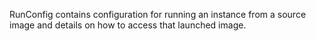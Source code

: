 <!-- Code generated from the comments of the RunConfig struct in huaweicloud/run_config.go; DO NOT EDIT MANUALLY -->
RunConfig contains configuration for running an instance from a source image
and details on how to access that launched image.
